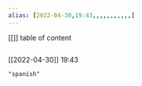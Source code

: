 ```yaml
---
alias: [2022-04-30,19:43,,,,,,,,,,,]
---
```

[[]]
table of content
```toc
```

[[2022-04-30]] 19:43

```query
"spanish"
```